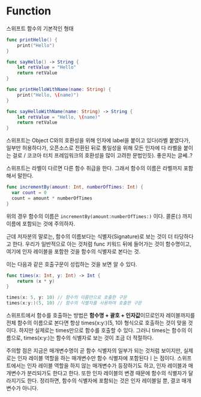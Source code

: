 # Function

스위프트 함수의 기본적인 형태

```swift
func printHello() {
    print("Hello")
}

func sayHello() -> String {
    let retValue = "Hello"
    return retValue
}

func printHelloWithName(name: String) {
    print("Hello, \(name)")
}

func sayHelloWithName(name: String) -> String {
    let retValue = "Hello, \(name)"
    return retValue
}

```

스위프트는 Object C와의 호환성을 위해 인자에 label을 붙이고 있다(라벨 붙였다가, 일부만 허용하다가, 오픈소스로 전환된 뒤로 통일성을 위해 모든 인자에 다 라벨을 붙이는 걸로 / 코코아 터치 프레임워크의 호환성을 많이 고려한 문법인듯). 좋은지는 글쎄..?

스위프트는 라벨이 다르면 다른 함수 취급을 한다. 그래서 함수의 이름은 라벨까지 포함해서 말한다. 

```swift
func incrementBy(amount: Int, numberOfTimes: Int) {
  var count = 0
  count = amount * numberOfTimes
}
```

위의 경우 함수의 이름은 `incrementBy(amount:numberOfTimes:)` 이다. 콜론(:) 까지 이름에 포함되는 것에 주의하자. 

근데 저자분의 말로는, 함수의 이름보다는 식별자(Signature)로 보는 것이 더 타당하다고 한다. 우리가 일반적으로 아는 것처럼 func 키워드 뒤에 들어가는 것이 함수명이고, 여기에 인자 레이블을 포함한 것을 함수의 식별자로 본다는 것.

이는 다음과 같은 호출구문이 성립하는 것을 보면 알 수 있다.

```swift
func times(x: Int, y: Int) -> Int {
    return (x * y)
}

times(x: 5, y: 10) // 함수의 이름만으로 호출한 구문
times(x:y:)(5, 10) // 함수의 식별자를 사용하여 호출한 구문
```

스위프트에서 함수를 호출하는 방법은 **함수명 + 괄호 + 인자값**이므로인자 레이블까지를 전체 함수의 이름으로 본다면 항상 times(x:y:)(5, 10) 형식으로 호출하는 것이 맞을 것이다. 하지만 실제로는 times만으로 함수를 호출할 수 있다. 그러니 times는 함수의 이름으로, times(x:y:)는 함수의 식별자로 보는 것이 조금 더 적절하다.

주의할 점은 지금은 매개변수명이 곧 함수 식별자의 일부가 되는 것처럼 보이지만, 실제로는 인자 레이블 역할을 하는 매개변수만 함수 식별자에 포함된다ㅣ는 점이다. 스위프트에서는 인자 레이블 역할을 하지 않는 매개변수가 등장하기도 하고, 인자 레이블과 매개변수가 분리되가도 한다고 한다. 또한 인자 레이블의 변경 때문에 함수의 식별자가 달라지기도 한다. 정리하면, 함수의 식별자에 포함되는 것은 인자 레이블일 뿐, 결코 매개변수가 아니다.